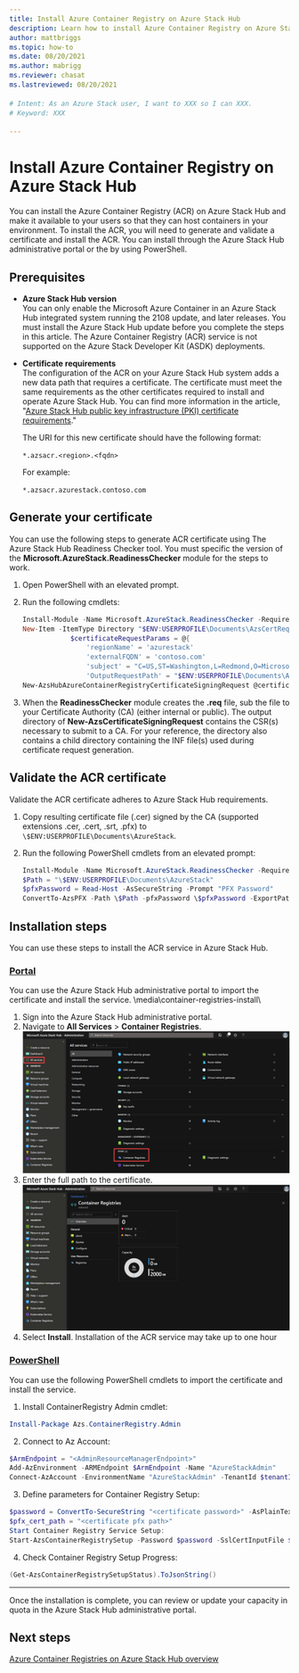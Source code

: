 ```yaml
---
title: Install Azure Container Registry on Azure Stack Hub 
description: Learn how to install Azure Container Registry on Azure Stack Hub.
author: mattbriggs
ms.topic: how-to
ms.date: 08/20/2021
ms.author: mabrigg
ms.reviewer: chasat
ms.lastreviewed: 08/20/2021

# Intent: As an Azure Stack user, I want to XXX so I can XXX.
# Keyword: XXX

---
```


# Install Azure Container Registry on Azure Stack Hub

You can install the Azure Container Registry (ACR) on Azure Stack Hub and make it available to your users so that they can host containers in your environment. To install the ACR, you will need to generate and validate a certificate and install the ACR. You can install through the Azure Stack Hub administrative portal or the by using PowerShell.

## Prerequisites

* **Azure Stack Hub version**  
    You can only enable the Microsoft Azure Container in an Azure Stack Hub integrated system running the 2108 update, and later releases. You must install the Azure Stack Hub update before you complete the steps in this article. The Azure Container Registry (ACR) service is not supported on the Azure Stack Developer Kit (ASDK) deployments.
* **Certificate requirements**  
    The configuration of the ACR on your Azure Stack Hub system adds a new data path that requires a certificate. The certificate must meet the same requirements as the other certificates required to install and operate Azure Stack Hub. You can find more information in the article, "[Azure Stack Hub public key infrastructure (PKI) certificate requirements](/azure-stack-pki-certs.md)."

    The URI for this new certificate should have the following format:

    `*.azsacr.<region>.<fqdn>`

    For example:

    `*.azsacr.azurestack.contoso.com`
## Generate your certificate

You can use the following steps to generate ACR certificate using The Azure Stack Hub Readiness Checker tool. You must specific the version of the **Microsoft.AzureStack.ReadinessChecker** module for the steps to work.

1. Open PowerShell with an elevated prompt.

2. Run the following cmdlets:

    ```powershell  
    Install-Module -Name Microsoft.AzureStack.ReadinessChecker -RequiredVersion 1.2100.1448.484
    New-Item -ItemType Directory "$ENV:USERPROFILE\Documents\AzsCertRequests"
                $certificateRequestParams = @{
                    'regionName' = 'azurestack'
                    'externalFQDN' = 'contoso.com'
                    'subject' = "C=US,ST=Washington,L=Redmond,O=Microsoft,OU=Azure Stack"
                    'OutputRequestPath' = "$ENV:USERPROFILE\Documents\AzsCertRequests" }
    New-AzsHubAzureContainerRegistryCertificateSigningRequest @certificateRequestParams
    ```

3. When the **ReadinessChecker** module creates the **.req** file, sub the file to your Certificate Authority (CA) 
(either internal or public). The output directory of **New-AzsCertificateSigningRequest** 
contains the CSR(s) necessary to submit to a CA. For your reference, the directory also 
contains a child directory containing the INF file(s) used during certificate request generation.

## Validate the ACR certificate

Validate the ACR certificate adheres to Azure Stack Hub requirements.

1. Copy resulting certificate file (.cer) signed by the CA (supported extensions .cer, .cert, .srt, .pfx) to `\$ENV:USERPROFILE\Documents\AzureStack`.

2. Run the following PowerShell cmdlets from an elevated prompt:

    ```powershell
    Install-Module -Name Microsoft.AzureStack.ReadinessChecker -RequiredVersion 1.2100.1448.484
    $Path = "\$ENV:USERPROFILE\Documents\AzureStack"
    $pfxPassword = Read-Host -AsSecureString -Prompt "PFX Password"
    ConvertTo-AzsPFX -Path \$Path -pfxPassword \$pfxPassword -ExportPath \$Path
    ```
## Installation steps

You can use these steps to install the ACR service in Azure Stack Hub.

### [Portal](#tab/portal)

You can use the Azure Stack Hub administrative portal to import the certificate and install the service.
\media\container-registries-install\
1.  Sign into the Azure Stack Hub administrative portal.
2. Navigate to **All Services** > **Container Registries**.
    ![Get the Azure Stack Hub container registry.](media/container-registries-install/azure-stack-hub-get-container-registries.png)
3. Enter the full path to the certificate.
    ![Azure Stack Hub container registry is installed.](media/container-registries-install/azure-stack-hub-container-registries.png)
4. Select **Install**. Installation of the ACR service may take up to one hour

### [PowerShell](#tab/ps)

You can use the following PowerShell cmdlets to import the certificate and install the service.
1. Install ContainerRegistry Admin cmdlet:

```powershell  
Install-Package Azs.ContainerRegistry.Admin
```
2. Connect to Az Account:

```powershell  
$ArmEndpoint = "<AdminResourceManagerEndpoint>"
Add-AzEnvironment -ARMEndpoint $ArmEndpoint -Name "AzureStackAdmin"
Connect-AzAccount -EnvironmentName "AzureStackAdmin" -TenantId $tenantID -Credential $credential
```
3. Define parameters for Container Registry Setup:

```powershell  
$password = ConvertTo-SecureString "<certificate password>" -AsPlainText -Force
$pfx_cert_path = "<certificate pfx path>"
Start Container Registry Service Setup:
Start-AzsContainerRegistrySetup -Password $password -SslCertInputFile $pfx_cert_path | ConvertTo-Json
```
4. Check Container Registry Setup Progress:

```powershell  
(Get-AzsContainerRegistrySetupStatus).ToJsonString()
``` 
---

Once the installation is complete, you can review or update your capacity in quota in the Azure Stack Hub administrative portal.

## Next steps

[Azure Container Registries on Azure Stack Hub overview](container-registries-overview.md)

